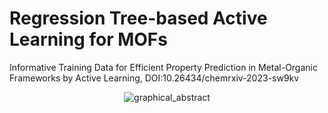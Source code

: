 # Regression Tree-based Active Learning for MOFs

Informative Training Data for Efficient Property Prediction in Metal-Organic Frameworks by Active Learning, DOI:10.26434/chemrxiv-2023-sw9kv

<center>

![graphical_abstract](https://github.com/AshnaJose/Regression-Tree-based-Active-Learning-for-MOFs/assets/92301787/ce56f30a-8ddc-4a68-a8d3-932b2b77aa13)

</center>

